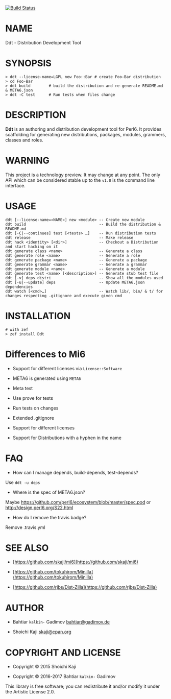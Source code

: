 [![Build Status](https://travis-ci.com/tbrowder/Ddt.svg?branch=master)](https://travis-ci.cok/tbrowder/Ddt)

NAME
====

Ddt - Distribution Development Tool

SYNOPSIS
========



    > ddt --license-name=LGPL new Foo::Bar # create Foo-Bar distribution
    > cd Foo-Bar
    > ddt build        # build the distribution and re-generate README.md & META6.json
    > ddt -C test      # Run tests when files change

DESCRIPTION
===========



**Ddt** is an authoring and distribution development tool for Perl6. It provides scaffolding for generating new distributions, packages, modules, grammers, classes and roles.

WARNING
=======

This project is a technology preview. It may change at any point. The only API which can be considered stable up to the `v1.0` is the command line interface.

USAGE
=====



    ddt [--license-name=«NAME»] new <module> -- Create new module
    ddt build                                -- Build the distribution & README.md
    ddt [-C|--continues] test [<tests> …]    -- Run distribution tests
    ddt release                              -- Make release
    ddt hack <identity> [<dir>]              -- Checkout a Distribution and start hacking on it
    ddt generate class <name>                -- Generate a class
    ddt generate role <name>                 -- Generate a role
    ddt generate package <name>              -- Generate a package
    ddt generate grammar <name>              -- Generate a grammar
    ddt generate module <name>               -- Generate a module
    ddt generate test <name> [<description>] -- Generate stub test file
    ddt [-v] deps distri                     -- Show all the modules used
    ddt [-u|--update] deps                   -- Update META6.json dependencies
    ddt watch [<cmd>…]                       -- Watch lib/, bin/ & t/ for changes respecting .gitignore and execute given cmd

INSTALLATION
============

    # with zef
    > zef install Ddt

Differences to Mi6
==================

  * Support for different licenses via `License::Software`

  * META6 is generated using `META6`

  * Meta test

  * Use prove for tests

  * Run tests on changes

  * Extended .gitignore

  * Support for different licenses

  * Support for Distributions with a hyphen in the name

FAQ
===

  * How can I manage depends, build-depends, test-depends?

Use `ddt -u deps`

  * Where is the spec of META6.json?

Maybe https://github.com/perl6/ecosystem/blob/master/spec.pod or http://design.perl6.org/S22.html

  * How do I remove the travis badge?

Remove .travis.yml

SEE ALSO
========

  * [https://github.com/skaji/mi6](https://github.com/skaji/mi6)

  * [https://github.com/tokuhirom/Minilla](https://github.com/tokuhirom/Minilla)

  * [https://github.com/rjbs/Dist-Zilla](https://github.com/rjbs/Dist-Zilla)

AUTHOR
======

  * Bahtiar `kalkin-` Gadimov <bahtiar@gadimov.de>

  * Shoichi Kaji <skaji@cpan.org>

COPYRIGHT AND LICENSE
=====================

  * Copyright © 2015 Shoichi Kaji

  * Copyright © 2016-2017 Bahtiar `kalkin-` Gadimov

This library is free software; you can redistribute it and/or modify it under the Artistic License 2.0.
